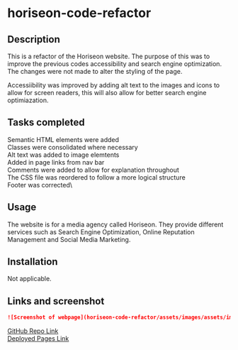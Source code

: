 # horiseon-code-refactor

## Description

This is a refactor of the Horiseon website. The purpose of this was to improve the previous codes accessibility and search engine optimization. The changes were not made to alter the styling of the page.

Accessiibility was improved by adding alt text to the images and icons to allow for screen readers, this will also allow for better search engine optimiazation.

## Tasks completed

Semantic HTML elements were added\
Classes were consolidated where necessary\
Alt text was added to image elemtents\
Added in page links from nav bar\
Comments were added to allow for explanation throughout\
The CSS file was reordered to follow a more logical structure\
Footer was corrected\

## Usage

The website is for a media agency called Horiseon. They provide different services such as Search Engine Optimization, Online Reputation Management and Social Media Marketing.

## Installation

Not applicable.

## Links and screenshot

```md
![Screenshot of webpage](horiseon-code-refactor/assets/images/assets/images/screencapture-file-Users-jaynie-bootcamp-MODULE1-horiseon-code-refactor-index-html-2022-11-28-15_54_39.png "Screenshot of the webpage")
```

[GitHub Repo Link](https://github.com/JST92/horiseon-code-refactor "GitHub Repo Link")\
[Deployed Pages Link](https://jst92.github.io/horiseon-code-refactor/ "Deployed Pages Link")
